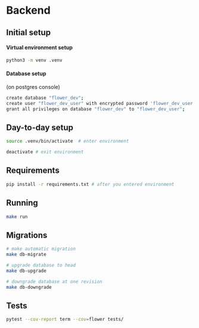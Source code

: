 # Backend

## Initial setup


#### Virtual environment setup
```bash
python3 -m venv .venv
```

#### Database setup
(on postgres console)
```bash
create database "flower_dev";
create user "flower_dev_user" with encrypted password 'flower_dev_user';
grant all privileges on database "flower_dev" to "flower_dev_user";
```

## Day-to-day setup

```bash
source .venv/bin/activate  # enter environment
```

```bash
deactivate # exit environment
```

## Requirements

```bash
pip install -r requirements.txt # after you entered environment
```

## Running

```bash
make run
```

## Migrations

```bash
# make automatic migration
make db-migrate

# upgrade database to head
make db-upgrade

# downgrade database at one revision
make db-downgrade
```

## Tests
```bash
pytest --cov-report term --cov=flower tests/ 
```
